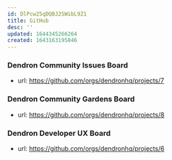 ```yaml
---
id: DlPcw25qDQBJ2SWibL9Z1
title: GitHub
desc: ''
updated: 1644345266264
created: 1643163195846
---
```


### Dendron Community Issues Board
- url: https://github.com/orgs/dendronhq/projects/7


### Dendron Community Gardens Board
- url: https://github.com/orgs/dendronhq/projects/8

### Dendron Developer UX Board
- url: https://github.com/orgs/dendronhq/projects/6